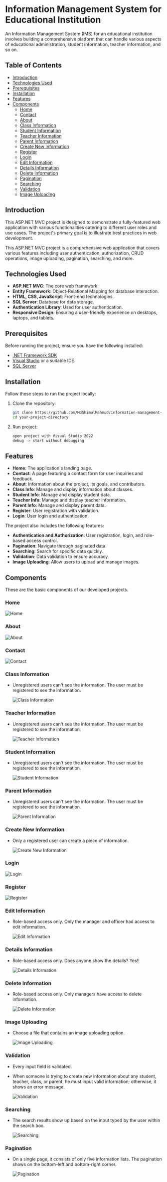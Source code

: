 # Information Management System for Educational Institution

An Information Management System (IMS) for an educational institution involves building a comprehensive platform that can handle various aspects of educational administration, student information, teacher information, and so on.

## Table of Contents

- [Introduction](#introduction)
- [Technologies Used](#technologies-used)
- [Prerequisites](#prerequisites)
- [Installation](#installation)
- [Features](#features)
- [Components](#components)
  - [Home](#home)
  - [Contact](#contact)
  - [About](#about)
  - [Class Information](#class-information)
  - [Student Information](#student-information)
  - [Teacher Information](#teacher-information)
  - [Parent Information](#parent-information)
  - [Create New Information](#create-new-information)
  - [Register](#register)
  - [Login](#login)
  - [Edit Information](#edit-information)
  - [Details Information](#details-information)
  - [Delete Information](#delete-information)
  - [Pagination](#pagination)
  - [Searching](#searching)
  - [Validation](#validation)
  - [Image Uploading](#image-uploading)

## Introduction

This ASP.NET MVC project is designed to demonstrate a fully-featured web application with various functionalities catering to different user roles and use cases. The project's primary goal is to illustrate best practices in web development.

This ASP.NET MVC project is a comprehensive web application that covers various features including user authentication, authorization, CRUD operations, image uploading, pagination, searching, and more.

## Technologies Used

- **ASP.NET MVC**: The core web framework.
- **Entity Framework**: Object-Relational Mapping for database interaction.
- **HTML, CSS, JavaScript**: Front-end technologies.
- **SQL Server**: Database for data storage.
- **Authentication Library**: Used for user authentication.
- **Responsive Design**: Ensuring a user-friendly experience on desktops, laptops, and tablets.

## Prerequisites

Before running the project, ensure you have the following installed:

- [.NET Framework SDK](https://dotnet.microsoft.com/download)
- [Visual Studio](https://visualstudio.microsoft.com/) or a suitable IDE.
- [SQL Server](https://www.microsoft.com/en-us/sql-server/sql-server-downloads)

## Installation

Follow these steps to run the project locally:

1. Clone the repository:

   ```bash
   git clone https://github.com/MdShimulMahmud/information-management-system-for-educational-institution.git
   cd your-project-directory
   ```

2. Run project:
   ```bash
   open project with Visual Studio 2022
   debug -> start without debugging
   ```

## Features

- **Home**: The application's landing page.
- **Contact**: A page featuring a contact form for user inquiries and feedback.
- **About**: Information about the project, its goals, and contributors.
- **Class Info**: Manage and display information about classes.
- **Student Info**: Manage and display student data.
- **Teacher Info**: Manage and display teacher information.
- **Parent Info**: Manage and display parent data.
- **Register**: User registration with validation.
- **Login**: User login and authentication.

The project also includes the following features:

- **Authentication and Authorization**: User registration, login, and role-based access control.
- **Pagination**: Navigate through paginated data.
- **Searching**: Search for specific data quickly.
- **Validation**: Data validation to ensure accuracy.
- **Image Uploading**: Allow users to upload and manage images.

<!-- ## Demo

![Demo](images/demo.png)

You can view a live demo of the project [here](#). -->

## Components

These are the basic components of our developed projects.

### Home

![Home](DS_Store/home.png)

### About

![About](DS_Store/about.png)

### Contact

![Contact](DS_Store/contact.png)

### Class Information

- Unregistered users can't see the information. The user must be registered to see the information.

  ![Class Information](DS_Store/classinfo.png)

### Teacher Information

- Unregistered users can't see the information. The user must be registered to see the information.

  ![Teacher Information](DS_Store/teacher_info.png)

### Student Information

- Unregistered users can't see the information. The user must be registered to see the information.

  ![Student Information](DS_Store/student_info.png)

### Parent Information

- Unregistered users can't see the information. The user must be registered to see the information.

  ![Parent Information](DS_Store/parent_info.png)

### Create New Information

- Only a registered user can create a piece of information.

  ![Create New Information](DS_Store/create_new.png)

### Login

![Login](DS_Store/login.png)

### Register

![Register](DS_Store/register.png)

### Edit Information

- Role-based access only. Only the manager and officer had access to edit information.<br/>

  ![Edit Information](DS_Store/edit.png)

### Details Information

- Role-based access only. Does anyone show the details? Yes!!<br/>

  ![Details Information](DS_Store/details.png)

### Delete Information

- Role-based access only. Only managers have access to delete information.<br/>

  ![Delete Information](DS_Store/delete.png)

### Image Uploading

- Choose a file that contains an image uploading option.<br/>

  ![Image Uploading](DS_Store/image-upload.png)

### Validation

- Every input field is validated.

- When someone is trying to create new information about any student, teacher, class, or parent, he must input valid information; otherwise, it shows an error message.<br/>

  ![Validation](DS_Store/validation.png)

### Searching

- The search results show up based on the input typed by the user within the search box.<br/>

  ![Searching](DS_Store/searcing.png)

### Pagination

- On a single page, it consists of only five information lists. The pagination shows on the bottom-left and bottom-right corner.<br/>

  ![Pagination](DS_Store/pagination.png)
